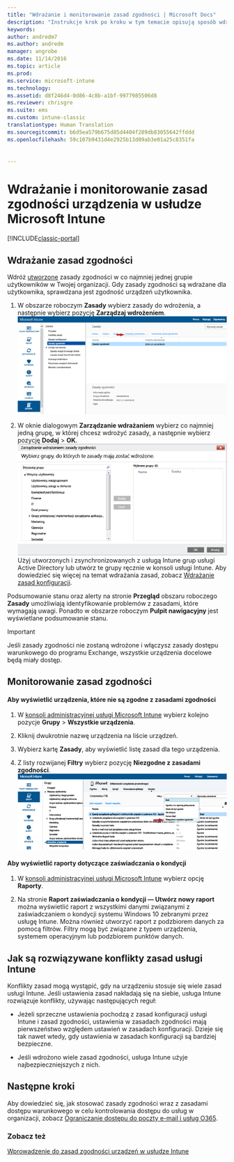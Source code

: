 ```yaml
---
title: "Wdrażanie i monitorowanie zasad zgodności | Microsoft Docs"
description: "Instrukcje krok po kroku w tym temacie opisują sposób wdrażania i monitorowania zasad zgodności urządzeń."
keywords: 
author: andredm7
ms.author: andredm
manager: angrobe
ms.date: 11/14/2016
ms.topic: article
ms.prod: 
ms.service: microsoft-intune
ms.technology: 
ms.assetid: d8f246d4-0d86-4c8b-a1bf-9977985506d8
ms.reviewer: chrisgre
ms.suite: ems
ms.custom: intune-classic
translationtype: Human Translation
ms.sourcegitcommit: b6d5ea579b675d85d4404f289db83055642ffddd
ms.openlocfilehash: 59c107b9431d4e2925b13d09ab3e01a25c8351fa


---
```


# <a name="deploy-and-monitor-a-device-compliance-policy-in-microsoft-intune"></a>Wdrażanie i monitorowanie zasad zgodności urządzenia w usłudze Microsoft Intune

[!INCLUDE[classic-portal](../includes/classic-portal.md)]

## <a name="deploy-a-compliance-policy"></a>Wdrażanie zasad zgodności
Wdróż [utworzone](create-a-device-compliance-policy-in-microsoft-intune.md) zasady zgodności w co najmniej jednej grupie użytkowników w Twojej organizacji. Gdy zasady zgodności są wdrażane dla użytkownika, sprawdzana jest zgodność urządzeń użytkownika.

1.  W obszarze roboczym **Zasady** wybierz zasady do wdrożenia, a następnie wybierz pozycję **Zarządzaj wdrożeniem**.
![Zrzut ekranu przedstawiający stronę zasad zgodności z opcją menu Zarządzanie wdrażaniem u góry strony](./media/intune-sa-3c-deploy-compliance-policy2.png)

2.  W oknie dialogowym **Zarządzanie wdrażaniem** wybierz co najmniej jedną grupę, w której chcesz wdrożyć zasady, a następnie wybierz pozycję **Dodaj** > **OK**.
![Zrzut ekranu przedstawiający okno dialogowe Zarządzanie wdrażaniem](./media/intune-sa-3d-deploy-compliance-policy3-Manage.png) Użyj utworzonych i zsynchronizowanych z usługą Intune grup usługi Active Directory lub utwórz te grupy ręcznie w konsoli usługi Intune. Aby dowiedzieć się więcej na temat wdrażania zasad, zobacz [Wdrażanie zasad konfiguracji](manage-settings-and-features-on-your-devices-with-microsoft-intune-policies.md).

Podsumowanie stanu oraz alerty na stronie **Przegląd** obszaru roboczego **Zasady** umożliwiają identyfikowanie problemów z zasadami, które wymagają uwagi. Ponadto w obszarze roboczym **Pulpit nawigacyjny** jest wyświetlane podsumowanie stanu.

> [!IMPORTANT]
> Jeśli zasady zgodności nie zostaną wdrożone i włączysz zasady dostępu warunkowego do programu Exchange, wszystkie urządzenia docelowe będą miały dostęp.

## <a name="monitor-the-compliance-policy"></a>Monitorowanie zasad zgodności

#### <a name="to-view-devices-that-do-not-conform-to-a-compliance-policy"></a>Aby wyświetlić urządzenia, które nie są zgodne z zasadami zgodności

1.  W [konsoli administracyjnej usługi Microsoft Intune](https://manage.microsoft.com) wybierz kolejno pozycje **Grupy** > **Wszystkie urządzenia**.

2.  Kliknij dwukrotnie nazwę urządzenia na liście urządzeń.

3.  Wybierz kartę **Zasady**, aby wyświetlić listę zasad dla tego urządzenia.

4.  Z listy rozwijanej **Filtry** wybierz pozycję **Niezgodne z zasadami zgodności**.
![Zrzut ekranu przedstawiający listę opcji na liście filtrów](./media/intune-sa-3e-view-device-noncompliance.png)

#### <a name="to-view-the-health-attestation-reports"></a>Aby wyświetlić raporty dotyczące zaświadczania o kondycji

1.  W [konsoli administracyjnej usługi Microsoft Intune](https://manage.microsoft.com) wybierz opcję **Raporty**.

2.  Na stronie **Raport zaświadczania o kondycji — Utwórz nowy raport** można wyświetlić raport z wszystkimi danymi związanymi z zaświadczaniem o kondycji systemu Windows 10 zebranymi przez usługę Intune. Można również utworzyć raport z podzbiorem danych za pomocą filtrów. Filtry mogą być związane z typem urządzenia, systemem operacyjnym lub podzbiorem punktów danych.

## <a name="how-intune-resolves-policy-conflicts"></a>Jak są rozwiązywane konflikty zasad usługi Intune
Konflikty zasad mogą wystąpić, gdy na urządzeniu stosuje się wiele zasad usługi Intune. Jeśli ustawienia zasad nakładają się na siebie, usługa Intune rozwiązuje konflikty, używając następujących reguł:

-   Jeżeli sprzeczne ustawienia pochodzą z zasad konfiguracji usługi Intune i zasad zgodności, ustawienia w zasadach zgodności mają pierwszeństwo względem ustawień w zasadach konfiguracji. Dzieje się tak nawet wtedy, gdy ustawienia w zasadach konfiguracji są bardziej bezpieczne.

-   Jeśli wdrożono wiele zasad zgodności, usługa Intune użyje najbezpieczniejszych z nich.

## <a name="next-steps"></a>Następne kroki
Aby dowiedzieć się, jak stosować zasady zgodności wraz z zasadami dostępu warunkowego w celu kontrolowania dostępu do usług w organizacji, zobacz [Ograniczanie dostępu do poczty e-mail i usług O365](restrict-access-to-email-and-o365-services-with-microsoft-intune.md).


### <a name="see-also"></a>Zobacz też
[Wprowadzenie do zasad zgodności urządzeń w usłudze Intune](introduction-to-device-compliance-policies-in-microsoft-intune.md)



<!--HONumber=Dec16_HO2-->


